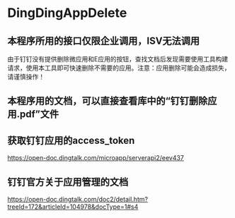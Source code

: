 # DingDingAppDelete
## 本程序所用的接口仅限企业调用，ISV无法调用
由于钉钉没有提供删除微应用和E应用的按钮，查找文档后发现需要使用工具构建请求，使用本工具即可快速删除不需要的应用。注意：应用删除可能会造成损失，请谨慎操作！

## 本程序用的文档，可以直接查看库中的“钉钉删除应用.pdf”文件  

## 获取钉钉应用的access_token
https://open-doc.dingtalk.com/microapp/serverapi2/eev437

## 钉钉官方关于应用管理的文档
https://open-doc.dingtalk.com/doc2/detail.htm?treeId=172&articleId=104978&docType=1#s4
